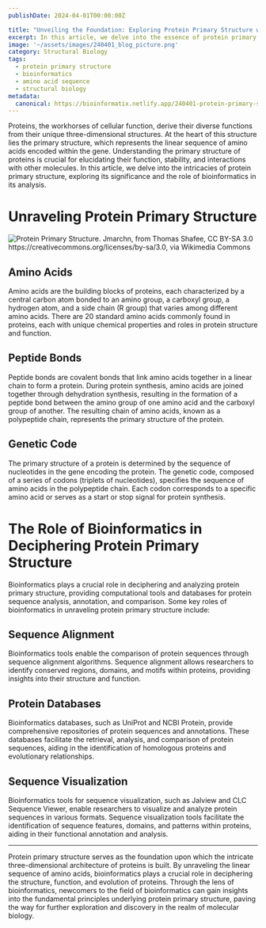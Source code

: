 ```yaml
---
publishDate: 2024-04-01T00:00:00Z

title: "Unveiling the Foundation: Exploring Protein Primary Structure with Bioinformatics"
excerpt: In this article, we delve into the essence of protein primary structure, unraveling the linear sequence of amino acids that forms the backbone of every protein. From the genetic code to bioinformatics tools, we explore the pivotal role of bioinformatics in deciphering and understanding the intricacies of protein primary structure.  
image: '~/assets/images/240401_blog_picture.png'
category: Structural Biology
tags:
  - protein primary structure
  - bioinformatics
  - amino acid sequence
  - structural biology
metadata:
  canonical: https://bioinformatix.netlify.app/240401-protein-primary-structure
---
```


Proteins, the workhorses of cellular function, derive their diverse functions from their unique three-dimensional structures. At the heart of this structure lies the primary structure, which represents the linear sequence of amino acids encoded within the gene. Understanding the primary structure of proteins is crucial for elucidating their function, stability, and interactions with other molecules. In this article, we delve into the intricacies of protein primary structure, exploring its significance and the role of bioinformatics in its analysis.

# Unraveling Protein Primary Structure

![Protein Primary Structure. Jmarchn, from Thomas Shafee, CC BY-SA 3.0 <https://creativecommons.org/licenses/by-sa/3.0>, via Wikimedia Commons](~/assets/images/240401_blog_picture.png)

## Amino Acids

Amino acids are the building blocks of proteins, each characterized by a central carbon atom bonded to an amino group, a carboxyl group, a hydrogen atom, and a side chain (R group) that varies among different amino acids. There are 20 standard amino acids commonly found in proteins, each with unique chemical properties and roles in protein structure and function.

## Peptide Bonds

Peptide bonds are covalent bonds that link amino acids together in a linear chain to form a protein. During protein synthesis, amino acids are joined together through dehydration synthesis, resulting in the formation of a peptide bond between the amino group of one amino acid and the carboxyl group of another. The resulting chain of amino acids, known as a polypeptide chain, represents the primary structure of the protein.

## Genetic Code

The primary structure of a protein is determined by the sequence of nucleotides in the gene encoding the protein. The genetic code, composed of a series of codons (triplets of nucleotides), specifies the sequence of amino acids in the polypeptide chain. Each codon corresponds to a specific amino acid or serves as a start or stop signal for protein synthesis.

# The Role of Bioinformatics in Deciphering Protein Primary Structure

Bioinformatics plays a crucial role in deciphering and analyzing protein primary structure, providing computational tools and databases for protein sequence analysis, annotation, and comparison. Some key roles of bioinformatics in unraveling protein primary structure include:

## Sequence Alignment

Bioinformatics tools enable the comparison of protein sequences through sequence alignment algorithms. Sequence alignment allows researchers to identify conserved regions, domains, and motifs within proteins, providing insights into their structure and function.

## Protein Databases

Bioinformatics databases, such as UniProt and NCBI Protein, provide comprehensive repositories of protein sequences and annotations. These databases facilitate the retrieval, analysis, and comparison of protein sequences, aiding in the identification of homologous proteins and evolutionary relationships.

## Sequence Visualization

Bioinformatics tools for sequence visualization, such as Jalview and CLC Sequence Viewer, enable researchers to visualize and analyze protein sequences in various formats. Sequence visualization tools facilitate the identification of sequence features, domains, and patterns within proteins, aiding in their functional annotation and analysis.

***

Protein primary structure serves as the foundation upon which the intricate three-dimensional architecture of proteins is built. By unraveling the linear sequence of amino acids, bioinformatics plays a crucial role in deciphering the structure, function, and evolution of proteins. Through the lens of bioinformatics, newcomers to the field of bioinformatics can gain insights into the fundamental principles underlying protein primary structure, paving the way for further exploration and discovery in the realm of molecular biology.